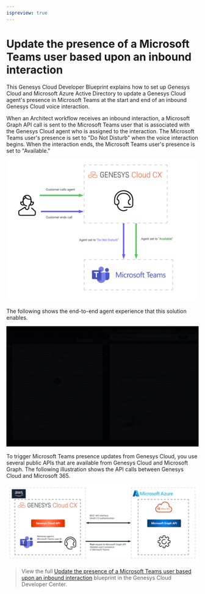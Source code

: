 ```yaml
---
ispreview: true
---
```

# Update the presence of a Microsoft Teams user based upon an inbound interaction

This Genesys Cloud Developer Blueprint explains how to set up Genesys Cloud and Microsoft Azure Active Directory to update a Genesys Cloud agent's presence in Microsoft Teams at the start and end of an inbound Genesys Cloud voice interaction.

When an Architect workflow receives an inbound interaction, a Microsoft Graph API call is sent to the Microsoft Teams user that is associated with the Genesys Cloud agent who is assigned to the interaction. The Microsoft Teams user's presence is set to "Do Not Disturb" when the voice interaction begins. When the interaction ends, the Microsoft Teams user's presence is set to "Available."

![Microsoft Teams agent view](blueprint/images/msteams-workflow.png "Microsoft Teams presence update from an agent's point of view")

The following shows the end-to-end agent experience that this solution enables.

![End-to-end agent experience](blueprint/images/MSTeamsGCPresenceSyncBlueprint.gif "End-to-end agent experience")

To trigger Microsoft Teams presence updates from Genesys Cloud, you use several public APIs that are available from Genesys Cloud and Microsoft Graph. The following illustration shows the API calls between Genesys Cloud and Microsoft 365.

![The API calls between Genesys Cloud and Microsoft 365](blueprint/images/microsoft-teams-architect.png "The API calls between Genesys Cloud and Microsoft 365")

> View the full [Update the presence of a Microsoft Teams user based upon an inbound interaction](https://developer.mypurecloud.com/blueprints/) blueprint in the Genesys Cloud Developer Center.
